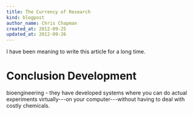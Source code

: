 ```yaml
---
title: The Currency of Research
kind: blogpost
author_name: Chris Chapman
created_at: 2012-09-25
updated_at: 2012-09-26
---
```


I have been meaning to write this article for a long time.

# Conclusion Development

bioengineering - they have developed systems where you can do actual
experiments virtually---on your computer---without having to deal with costly
chemicals.
